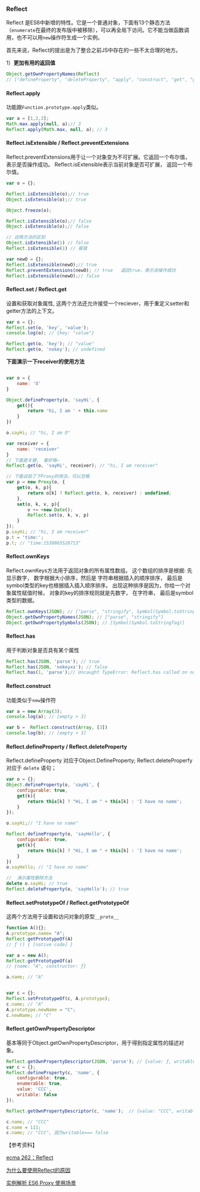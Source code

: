 ### Reflect

Reflect 是ES6中新增的特性。它是一个普通对象，下面有13个静态方法（`enumerate`在最终的发布版中被移除），可以再全局下访问。它不能当做函数调用，也不可以用`new`操作符生成一个实例。

首先来说，Reflect的提出是为了整合之前JS中存在的一些不太合理的地方。

1）**更加有用的返回值**

``` javascript
Object.getOwnPropertyNames(Reflect)
// ["defineProperty", "deleteProperty", "apply", "construct", "get", "getOwnPropertyDescriptor", "getPrototypeOf", "has", "isExtensible", "ownKeys", "preventExtensions", "set", "setPrototypeOf"]
```

#### Reflect.apply
功能跟`Function.prototype.apply`类似。

``` javascript
var a = [1,2,3];
Math.max.apply(null, a);// 3
Reflect.apply(Math.max, null, a); // 3
```

#### Reflect.isExtensible / Reflect.preventExtensions
 Reflect.preventExtensions用于让一个对象变为不可扩展。它返回一个布尔值，表示是否操作成功。
Reflect.isExtensible表示当前对象是否可扩展， 返回一个布尔值。

``` javascript
var o = {};

Reflect.isExtensible(o);// true
Object.isExtensible(o);// true

Object.freeze(o);

Reflect.isExtensible(o);// false
Object.isExtensible(o);// false

// 这两方法的区别
Object.isExtensible(1) // false
Reflect.isExtensible(1) // 报错

var newO = {};
Reflect.isExtensible(newO);// true
Reflect.preventExtensions(newO); // true   返回true，表示该操作成功
Reflect.isExtensible(newO);// false
```

#### Reflect.set / Reflect.get
设置和获取对象属性, 这两个方法还允许接受一个reciever，用于重定义setter和getter方法的上下文。

``` javascript
var o = {};
Reflect.set(o, 'key', 'value');
console.log(o); // {key: "value"}

Reflect.get(o, 'key'); // "value"
Reflect.get(o, 'nokey'); // undefined
```

**下面演示一下receiver的使用方法**

``` javascript

var o = {
    name: 'O'
}

Object.defineProperty(o, 'sayHi', {
	get(){
		return 'hi, I am ' + this.name
	}
})

o.sayHi; // "hi, I am O"

var receiver = {
    name: 'receiver'
}
// 下面是关键， 看好咯~
Reflect.get(o, 'sayHi', receiver); // "hi, I am receiver"

// 下面试验了下Proxy的用法，可以忽略
var p = new Proxy(o, {
    get(o, k, p){
        return o[k] ? Reflect.get(o, k, receiver) : undefined;
    },
    set(o, k, v, p){
        v += +new Date();
        Reflect.set(o, k, v, p)
    }
});
p.sayHi; // "hi, I am receiver"
p.t = 'time:';
p.t; // "time:1530865528713"

```

#### Reflect.ownKeys
Reflect.ownKeys方法用于返回对象的所有属性数组。
这个数组的排序是根据: 先显示数字， 数字根据大小排序，然后是 字符串根据插入的顺序排序， 最后是symbol类型的key也根据插入插入顺序排序。
出现这种排序是因为，你给一个对象属性赋值时候， 对象的key的排序规则就是先数字， 在字符串， 最后是symbol类型的数据。

``` javascript
Reflect.ownKeys(JSON); // ["parse", "stringify", Symbol(Symbol.toStringTag)]
Object.getOwnPropertyNames(JSON); // ["parse", "stringify"]
Object.getOwnPropertySymbols(JSON); // [Symbol(Symbol.toStringTag)]
```

#### Reflect.has
用于判断对象是否具有某个属性

``` javascript
Reflect.has(JSON, 'parse'); // true
Reflect.has(JSON, 'nokeyxx'); // false
Reflect.has(1, 'parse');// Uncaught TypeError: Reflect.has called on non-object
```

#### Reflect.construct
功能类似于`new`操作符

``` javascript
var a = new Array(3);
console.log(a); // [empty × 3]

var b =  Reflect.construct(Array, [3])
console.log(b); // [empty × 3]
```

#### Reflect.defineProperty / Reflect.deleteProperty
Reflect.defineProperty 对应于Object.DefineProperty;
Reflect.deleteProperfy 对应于 `delete` 语句；

``` javascript
var o = {};
Object.defineProperty(o, 'sayHi', {
    configurable: true,
    get(k){
        return this[k] ? "Hi, I am " + this[k] : 'I have no name';
    }
});

o.sayHi;// "I have no name"

Reflect.defineProperty(o, 'sayHello', {
    configurable: true,
    get(k){
        return this[k] ? "Hi, I am " + this[k] : 'I have no name';
    }
})
o.sayHello; // "I have no name"

//  演示属性删除方法
delete o.sayHi; // true
Reflect.deleteProperty(o, 'sayHello'); // true

```

#### Reflect.setPrototypeOf / Reflect.getPrototypeOf
这两个方法用于设置和访问对象的原型`__proto__`

``` javascript
function A(){}; 
A.prototype.name= "A";
Reflect.getPrototypeOf(A)
// ƒ () { [native code] }

var a = new A();
Reflect.getPrototypeOf(a)
// {name: "A", constructor: ƒ}

a.name; // "A"


var c = {};
Reflect.setPrototypeOf(c, A.prototype);
c.name; // "A"
A.prototype.newName = "C";
c.newName; // "C"
```

#### Reflect.getOwnPropertyDescriptor
基本等同于Object.getOwnPropertyDescriptor，用于得到指定属性的描述对象。

``` javascript
Reflect.getOwnPropertyDescriptor(JSON, 'parse'); // {value: ƒ, writable: true, enumerable: false, configurable: true}
var c = {};
Reflect.defineProperty(c, 'name', {
    configurable: true,
    enumerable: true,
    value: 'CCC',
    writable: false
});

Reflect.getOwnPropertyDescriptor(c, 'name');  // {value: "CCC", writable: false, enumerable: true, configurable: true}

c.name; // "CCC"
c.name = 111;
c.name; // "CCC", 因为writable=== false
```




【参考资料】

[ecma 262：Reflect](http://www.ecma-international.org/ecma-262/6.0/#sec-reflection)

[为什么要使用Reflect的原因](https://github.com/tvcutsem/harmony-reflect/wiki#reflect)

[实例解析 ES6 Proxy 使用场景](http://pinggod.com/2016/%E5%AE%9E%E4%BE%8B%E8%A7%A3%E6%9E%90-ES6-Proxy-%E4%BD%BF%E7%94%A8%E5%9C%BA%E6%99%AF/)

